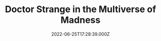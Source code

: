 ---
title: "Doctor Strange in the Multiverse of Madness"
year: 2022
date: 2022-06-25T17:28:39.000Z
permalink: /almanac/movies/2022-06-25-doctor-strange-in-the-multiverse-of-madness/index.html
link: https://letterboxd.com/rknightuk/film/doctor-strange-in-the-multiverse-of-madness/
rating: 3
---